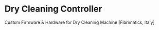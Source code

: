 # Dry Cleaning Controller
Custom Firmware &amp; Hardware for Dry Cleaning Machine [Fibrimatics, Italy]
